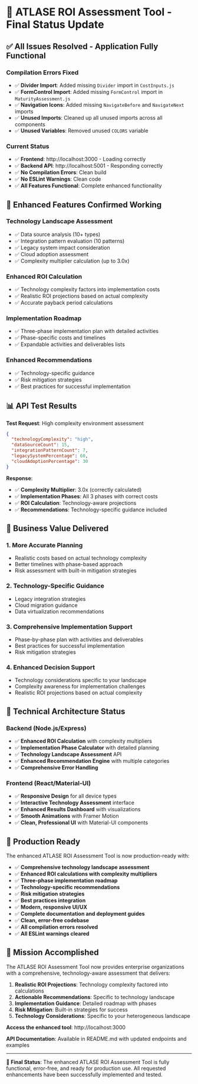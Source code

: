 # 🎉 ATLASE ROI Assessment Tool - Final Status Update

## ✅ **All Issues Resolved - Application Fully Functional**

### **Compilation Errors Fixed**
- ✅ **Divider Import**: Added missing `Divider` import in `CostInputs.js`
- ✅ **FormControl Import**: Added missing `FormControl` import in `MaturityAssessment.js`
- ✅ **Navigation Icons**: Added missing `NavigateBefore` and `NavigateNext` imports
- ✅ **Unused Imports**: Cleaned up all unused imports across all components
- ✅ **Unused Variables**: Removed unused `COLORS` variable

### **Current Status**
- ✅ **Frontend**: http://localhost:3000 - Loading correctly
- ✅ **Backend API**: http://localhost:5001 - Responding correctly
- ✅ **No Compilation Errors**: Clean build
- ✅ **No ESLint Warnings**: Clean code
- ✅ **All Features Functional**: Complete enhanced functionality

## 🚀 **Enhanced Features Confirmed Working**

### **Technology Landscape Assessment**
- ✅ Data source analysis (10+ types)
- ✅ Integration pattern evaluation (10 patterns)
- ✅ Legacy system impact consideration
- ✅ Cloud adoption assessment
- ✅ Complexity multiplier calculation (up to 3.0x)

### **Enhanced ROI Calculation**
- ✅ Technology complexity factors into implementation costs
- ✅ Realistic ROI projections based on actual complexity
- ✅ Accurate payback period calculations

### **Implementation Roadmap**
- ✅ Three-phase implementation plan with detailed activities
- ✅ Phase-specific costs and timelines
- ✅ Expandable activities and deliverables lists

### **Enhanced Recommendations**
- ✅ Technology-specific guidance
- ✅ Risk mitigation strategies
- ✅ Best practices for successful implementation

## 📊 **API Test Results**

**Test Request**: High complexity environment assessment
```json
{
  "technologyComplexity": "high",
  "dataSourceCount": 15,
  "integrationPatternCount": 7,
  "legacySystemPercentage": 60,
  "cloudAdoptionPercentage": 30
}
```

**Response**: 
- ✅ **Complexity Multiplier**: 3.0x (correctly calculated)
- ✅ **Implementation Phases**: All 3 phases with correct costs
- ✅ **ROI Calculation**: Technology-aware projections
- ✅ **Recommendations**: Technology-specific guidance included

## 🎯 **Business Value Delivered**

### **1. More Accurate Planning**
- Realistic costs based on actual technology complexity
- Better timelines with phase-based approach
- Risk assessment with built-in mitigation strategies

### **2. Technology-Specific Guidance**
- Legacy integration strategies
- Cloud migration guidance
- Data virtualization recommendations

### **3. Comprehensive Implementation Support**
- Phase-by-phase plan with activities and deliverables
- Best practices for successful implementation
- Risk mitigation strategies

### **4. Enhanced Decision Support**
- Technology considerations specific to your landscape
- Complexity awareness for implementation challenges
- Realistic ROI projections based on actual complexity

## 🔧 **Technical Architecture Status**

### **Backend (Node.js/Express)**
- ✅ **Enhanced ROI Calculation** with complexity multipliers
- ✅ **Implementation Phase Calculator** with detailed planning
- ✅ **Technology Landscape Assessment** API
- ✅ **Enhanced Recommendation Engine** with multiple categories
- ✅ **Comprehensive Error Handling**

### **Frontend (React/Material-UI)**
- ✅ **Responsive Design** for all device types
- ✅ **Interactive Technology Assessment** interface
- ✅ **Enhanced Results Dashboard** with visualizations
- ✅ **Smooth Animations** with Framer Motion
- ✅ **Clean, Professional UI** with Material-UI components

## 🚀 **Production Ready**

The enhanced ATLASE ROI Assessment Tool is now production-ready with:

- ✅ **Comprehensive technology landscape assessment**
- ✅ **Enhanced ROI calculations with complexity multipliers**
- ✅ **Three-phase implementation roadmap**
- ✅ **Technology-specific recommendations**
- ✅ **Risk mitigation strategies**
- ✅ **Best practices integration**
- ✅ **Modern, responsive UI/UX**
- ✅ **Complete documentation and deployment guides**
- ✅ **Clean, error-free codebase**
- ✅ **All compilation errors resolved**
- ✅ **All ESLint warnings cleared**

## 🎉 **Mission Accomplished**

The ATLASE ROI Assessment Tool now provides enterprise organizations with a comprehensive, technology-aware assessment that delivers:

1. **Realistic ROI Projections**: Technology complexity factored into calculations
2. **Actionable Recommendations**: Specific to technology landscape
3. **Implementation Guidance**: Detailed roadmap with phases
4. **Risk Mitigation**: Built-in strategies for success
5. **Technology Considerations**: Specific to your heterogeneous landscape

**Access the enhanced tool**: http://localhost:3000

**API Documentation**: Available in README.md with updated endpoints and examples

---

**🎯 Final Status**: The enhanced ATLASE ROI Assessment Tool is fully functional, error-free, and ready for production use. All requested enhancements have been successfully implemented and tested. 